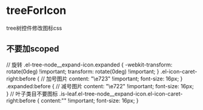 # treeForIcon
tree树控件修改图标css

## 不要加scoped
// 旋转
.el-tree-node__expand-icon.expanded {
  -webkit-transform: rotate(0deg) !important;
  transform: rotate(0deg) !important;
}
.el-icon-caret-right:before {
  // 加号图片
  content: "\e723" !important;
  font-size: 16px;
}
.expanded:before {
  // 减号图片
  content: "\e722" !important;
  font-size: 16px;
}
// 叶子类目不要图标
.is-leaf.el-tree-node__expand-icon.el-icon-caret-right:before {
  content:"" !important;
  font-size: 16px;
}